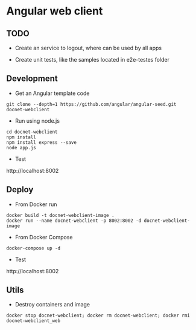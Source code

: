 # Angular web client

## TODO

* Create an service to logout, where can be used by all apps

* Create unit tests, like the samples located in e2e-testes folder

## Development

* Get an Angular template code

```
git clone --depth=1 https://github.com/angular/angular-seed.git docnet-webclient
```

* Run using node.js

```
cd docnet-webclient
npm install
npm install express --save
node app.js
```

* Test 

http://localhost:8002

## Deploy 

* From Docker run

```
docker build -t docnet-webclient-image .
docker run --name docnet-webclient -p 8002:8002 -d docnet-webclient-image
```

* From Docker Compose

```
docker-compose up -d
```

* Test

http://localhost:8002

## Utils

* Destroy containers and image

```
docker stop docnet-webclient; docker rm docnet-webclient; docker rmi docnet-webclient_web
```
